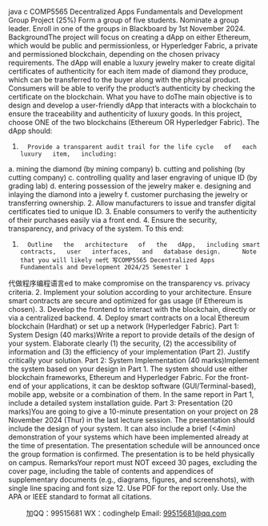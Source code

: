 java c
COMP5565   Decentralized   Apps   Fundamentals   and   Development
Group Project (25%)
Form   a   group   of   five   students.   Nominate   a   group   leader.   Enroll   in   one   of   the   groups   in   Blackboard by   1st November 2024.
BackgroundThe   project   will   focus   on   creating   a   dApp   on   either   Ethereum,   which   would   be   public   and   permissionless,   or   Hyperledger   Fabric,   a private   and permissioned blockchain,   depending   on   the   chosen   privacy   requirements.   The   dApp   will   enable   a   luxury   jewelry   maker   to   create   digital   certificates   of   authenticity   for   each   item   made   of   diamond   they   produce,   which   can   be transferred to the buyer along with the   physical   product.   Consumers   will   be   able   to   verify   the product’s authenticity by checking the certificate on the blockchain.
What you have to   doThe main objective is to design and develop a user-friendly dApp that interacts with a   blockchain to   ensure the traceability   and   authenticity   of luxury   goods.   In this project,   choose ONE   of   the   two   blockchains   (Ethereum   OR   Hyperledger   Fabric).
The dApp   should:
1.       Provide a transparent audit trail for the life cycle   of   each   luxury   item,   including:
a.       mining the diamond (by   mining   company)
b.       cutting and polishing (by cutting   company)
c.       controlling quality and laser engraving   of   unique   ID   (by   grading   lab)
d.       entering   possession   of   the   jewelry   maker
e.       designing and inlaying the   diamond   into   a   jewelry
f.         customer purchasing the   jewelry or transferring ownership.
2.       Allow manufacturers to issue and transfer digital certificates tied to unique ID.
3.       Enable consumers to verify the authenticity of   their purchases easily via   a   front   end.
4.       Ensure   the   security, transparency, and   privacy   of   the   system.
To this   end:
1.       Outline   the   architecture   of   the   dApp,   including smart   contracts,   user   interfaces,   and   database design.      Note that you will likely ne代 写COMP5565 Decentralized Apps Fundamentals and Development 2024/25 Semester 1
代做程序编程语言ed to make compromise on the   transparency vs. privacy criteria.
2.       Implement   your    solution   according   to   your   architecture.   Ensure   smart   contracts   are   secure and optimized for gas usage (if   Ethereum   is   chosen).
3.       Develop the frontend to interact with the blockchain, directly or via a centralized   backend.
4.       Deploy   smart   contracts   on   a   local   Ethereum   blockchain   (Hardhat)   or   set   up   a   network   (Hyperledger   Fabric).
Part   1: System Design (40   marks)Write   a   report   to   provide   details   of   the   design   of   your      system.   Elaborate   clearly    (1)   the   security,   (2)   the   accessibility   of information   and   (3)   the   efficiency   of your   implementation   (Part 2). Justify critically your   solution.
Part 2: System Implementation (40   marks)Implement   the system    based on your design in   Part   1. The system should use either   blockchain frameworks, Ethereum and Hyperledger Fabric. For the front-end of your   applications,   it   can   be desktop software    (GUI/Terminal-based), mobile app,   website    or   a   combination   of   them.
In the same report in Part   1, include a detailed   system   installation   guide.
Part 3: Presentation (20 marks)You are   going   to   give a 10-minute    presentation on your   project on 28    November    2024   (Thur) in the last lecture   session.   The presentation   should   include   the   design   of   your   system.   It can also include a brief (<4min) demonstration   of your systems which    have been   implemented already at the time of   presentation. The presentation   schedule will be   announced once the group formation is confirmed. The presentation is to be held physically   on   campus.
RemarksYour   report   must   NOT   exceed   30   pages,   excluding   the   cover   page,   including   the   table   of   contents and appendices of supplementary documents (e.g., diagrams,   figures, and   screenshots), with single   line   spacing   and   font   size 12. Use   PDF   for the report   only. Use   the   APA or IEEE standard to   format all   citations.


         
加QQ：99515681  WX：codinghelp  Email: 99515681@qq.com
